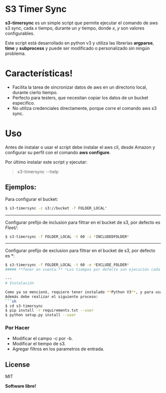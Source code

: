 # S3 Timer Sync 

**s3-timersync** es un simple script que permite ejecutar el comando de aws s3 sync, cada *x* tiempo, durante un *y* tiempo, donde *x*, *y* son valores configurables.

Este script está desarrollado en python v3 y utiliza las librerías **argparse**, **time** y **subprocess** y puede ser modificado o personalizado sin ningún problema.

# Características!

  - Facilita la tarea de sincronizar datos de aws en un directorio local, durante cierto tiempo.
  - Perfecto para testers, que necesitan copiar los datos de un bucket especifico.
  - No utiliza credenciales directamente, porque corre el comando aws s3 sync.

# Uso

Antes de instalar o usar el script debe instalar el aws cli, desde Amazon y configurar su perfil con el comando **aws configure**.

Por último instalar este script y ejecutar:

> s3-timersync --help


## Ejemplos:
Para configurar el bucket:
```sh
$ s3-timersync -c s3://bucket -f FOLDER_LOCAL"
```

----
Configurar prefijo de inclusion para filtrar en el bucket de s3, por defecto es *Fleet/*:
```sh
$ s3-timersync -f FOLDER_LOCAL -t 60 -i *INCLUDEDFOLDER*
```

----
Configurar prefijo de exclusion para filtrar en el bucket de s3, por defecto es *:
```sh
$ s3-timersync -f FOLDER_LOCAL -t 60 -e *EXCLUDE_FOLDER*
##### **Tener en cuenta:** *Los tiempos por defecto son ejecución cada 60 segundos durante 10 minutos, el folder local por defecto es el actual, el bucket debe configurarse*

---
# Instalación

Como ya se mencionó, requiere tener instalado **Python V3**, y para usarlo un proyecto que ya haya sido iniciado con GIT.
Además debe realizar el siguiente proceso:
```sh
$ cd s3-timersync
$ pip install -r requirements.txt --user
$ python setup.py install --user
```

### Por Hacer

 - Modificar el campo -c por -b.
 - Modificar el tiempo de s3.
 - Agregar filtros en los parametros de entrada.
 
License
----

MIT


**Software libre!**

[//]: # (These are reference links used in the body of this note and get stripped out when the markdown processor does its job. There is no need to format nicely because it shouldn't be seen. Thanks SO - http://stackoverflow.com/questions/4823468/store-comments-in-markdown-syntax)


   [Git Hooks]: <https://git-scm.com/book/uz/v2/Customizing-Git-Git-Hooks>
   [git-repo-url]: <https://github.com/joemccann/dillinger.git>
   [john gruber]: <http://daringfireball.net>
   [df1]: <http://daringfireball.net/projects/markdown/>
   [markdown-it]: <https://github.com/markdown-it/markdown-it>
   [Ace Editor]: <http://ace.ajax.org>
   [node.js]: <http://nodejs.org>
   [Twitter Bootstrap]: <http://twitter.github.com/bootstrap/>
   [jQuery]: <http://jquery.com>
   [@tjholowaychuk]: <http://twitter.com/tjholowaychuk>
   [express]: <http://expressjs.com>
   [AngularJS]: <http://angularjs.org>
   [Gulp]: <http://gulpjs.com>

   [PlDb]: <https://github.com/joemccann/dillinger/tree/master/plugins/dropbox/README.md>
   [PlGh]: <https://github.com/joemccann/dillinger/tree/master/plugins/github/README.md>
   [PlGd]: <https://github.com/joemccann/dillinger/tree/master/plugins/googledrive/README.md>
   [PlOd]: <https://github.com/joemccann/dillinger/tree/master/plugins/onedrive/README.md>
   [PlMe]: <https://github.com/joemccann/dillinger/tree/master/plugins/medium/README.md>
   [PlGa]: <https://github.com/RahulHP/dillinger/blob/master/plugins/googleanalytics/README.md>
